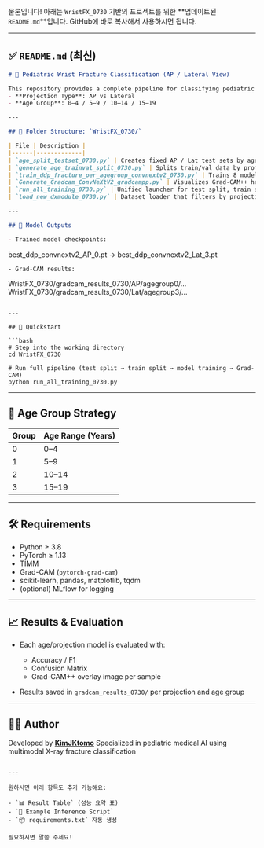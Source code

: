 물론입니다! 아래는 `WristFX_0730` 기반의 프로젝트를 위한 \*\*업데이트된 `README.md`\*\*입니다.
GitHub에 바로 복사해서 사용하시면 됩니다.

---

## ✅ `README.md` (최신)

```markdown
# 🦴 Pediatric Wrist Fracture Classification (AP / Lateral View)

This repository provides a complete pipeline for classifying pediatric wrist fractures using **ConvNeXtV2**, with models trained separately for:
- **Projection Type**: AP vs Lateral
- **Age Group**: 0–4 / 5–9 / 10–14 / 15–19

---

## 📁 Folder Structure: `WristFX_0730/`

| File | Description |
|------|-------------|
| `age_split_testset_0730.py` | Creates fixed AP / Lat test sets by age (20 bins × 2 classes each) |
| `generate_age_trainval_split_0730.py` | Splits train/val data by projection (AP/Lat) and age group |
| `train_ddp_fracture_per_agegroup_convnextv2_0730.py` | Trains 8 models via DDP (AP & Lat × Age 4 groups) |
| `Generate_Gradcam_ConvNeXtV2_gradcampp.py` | Visualizes Grad-CAM++ heatmaps for each model |
| `run_all_training_0730.py` | Unified launcher for test split, train split, training, and Grad-CAM |
| `load_new_dxmodule_0730.py` | Dataset loader that filters by projection, age, and AO classification |

---

## 🧪 Model Outputs

- Trained model checkpoints:
```

best\_ddp\_convnextv2\_AP\_0.pt  →  best\_ddp\_convnextv2\_Lat\_3.pt

```
- Grad-CAM results:
```

WristFX\_0730/gradcam\_results\_0730/AP/agegroup0/...
WristFX\_0730/gradcam\_results\_0730/Lat/agegroup3/...

````

---

## 🚀 Quickstart

```bash
# Step into the working directory
cd WristFX_0730

# Run full pipeline (test split → train split → model training → Grad-CAM)
python run_all_training_0730.py
````

---

## 🧠 Age Group Strategy

| Group | Age Range (Years) |
| ----- | ----------------- |
| 0     | 0–4               |
| 1     | 5–9               |
| 2     | 10–14             |
| 3     | 15–19             |

---

## 🛠 Requirements

* Python ≥ 3.8
* PyTorch ≥ 1.13
* TIMM
* Grad-CAM (`pytorch-grad-cam`)
* scikit-learn, pandas, matplotlib, tqdm
* (optional) MLflow for logging

---

## 📈 Results & Evaluation

* Each age/projection model is evaluated with:

  * Accuracy / F1
  * Confusion Matrix
  * Grad-CAM++ overlay image per sample
* Results saved in `gradcam_results_0730/` per projection and age group

---

## 👨‍⚕️ Author

Developed by **[KimJKtomo](https://github.com/KimJKtomo)**
Specialized in pediatric medical AI using multimodal X-ray fracture classification

```

---

원하시면 아래 항목도 추가 가능해요:

- `📊 Result Table` (성능 요약 표)
- `📂 Example Inference Script`
- `📦 requirements.txt` 자동 생성

필요하시면 말씀 주세요!
```

